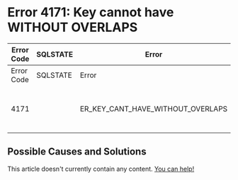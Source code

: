 
# Error 4171: Key cannot have WITHOUT OVERLAPS


| Error Code | SQLSTATE | Error | Description |
| --- | --- | --- | --- |
| Error Code | SQLSTATE | Error | Description |
| 4171 |  | ER_KEY_CANT_HAVE_WITHOUT_OVERLAPS | Key %`s cannot have WITHOUT OVERLAPS |




## Possible Causes and Solutions


This article doesn't currently contain any content. [You can help!](/en/writing-and-editing-knowledge-base-articles/)

